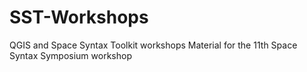 # SST-Workshops
QGIS and Space Syntax Toolkit workshops 
Material for the 11th Space Syntax Symposium workshop

